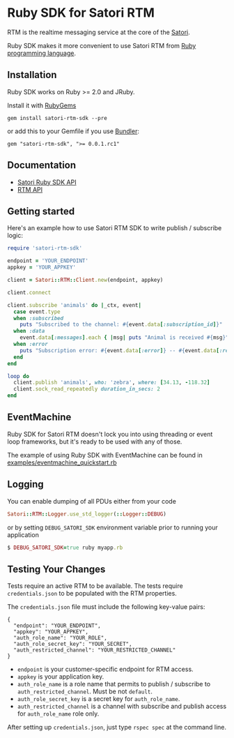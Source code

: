 # Ruby SDK for Satori RTM

RTM is the realtime messaging service at the core of the [Satori](https://www.satori.com).

Ruby SDK makes it more convenient to use Satori RTM from [Ruby programming language](https://www.ruby-lang.org).

## Installation

Ruby SDK works on Ruby >= 2.0 and JRuby.

Install it with [RubyGems](https://rubygems.org/)

    gem install satori-rtm-sdk --pre

or add this to your Gemfile if you use [Bundler](http://gembundler.com/):

    gem "satori-rtm-sdk", ">= 0.0.1.rc1"

## Documentation

* [Satori Ruby SDK API](https://satori-com.github.io/satori-rtm-sdk-ruby/v0.0.1/)
* [RTM API](https://www.satori.com/docs/using-satori/rtm-api)

## Getting started

Here's an example how to use Satori RTM SDK to write publish / subscribe logic:

```ruby
require 'satori-rtm-sdk'

endpoint = 'YOUR_ENDPOINT'
appkey = 'YOUR_APPKEY'

client = Satori::RTM::Client.new(endpoint, appkey)

client.connect

client.subscribe 'animals' do |_ctx, event|
  case event.type
  when :subscribed
    puts "Subscribed to the channel: #{event.data[:subscription_id]}"
  when :data
    event.data[:messages].each { |msg| puts "Animal is received #{msg}" }
  when :error
    puts "Subscription error: #{event.data[:error]} -- #{event.data[:reason]}"
  end
end

loop do
  client.publish 'animals', who: 'zebra', where: [34.13, -118.32]
  client.sock_read_repeatedly duration_in_secs: 2
end
```

## EventMachine

Ruby SDK for Satori RTM doesn't lock you into using threading or event loop frameworks, but it's ready to be used with any of those.

The example of using Ruby SDK with EventMachine can be found in [examples/eventmachine_quickstart.rb](https://github.com/satori-com/satori-rtm-sdk-ruby/blob/master/examples/eventmachine_quickstart.rb)

## Logging

You can enable dumping of all PDUs either from your code

```ruby
Satori::RTM::Logger.use_std_logger(::Logger::DEBUG)
```

or by setting `DEBUG_SATORI_SDK` environment variable prior to running your application

```ruby
$ DEBUG_SATORI_SDK=true ruby myapp.rb
```

## Testing Your Changes

Tests require an active RTM to be available. The tests require `credentials.json` to be populated with the RTM properties.

The `credentials.json` file must include the following key-value pairs:

```
{
  "endpoint": "YOUR_ENDPOINT",
  "appkey": "YOUR_APPKEY",
  "auth_role_name": "YOUR_ROLE",
  "auth_role_secret_key": "YOUR_SECRET",
  "auth_restricted_channel": "YOUR_RESTRICTED_CHANNEL"
}
```

* `endpoint` is your customer-specific endpoint for RTM access.
* `appkey` is your application key.
* `auth_role_name` is a role name that permits to publish / subscribe to `auth_restricted_channel`. Must be not `default`.
* `auth_role_secret_key` is a secret key for `auth_role_name`.
* `auth_restricted_channel` is a channel with subscribe and publish access for `auth_role_name` role only.

After setting up `credentials.json`, just type `rspec spec` at the command line.
